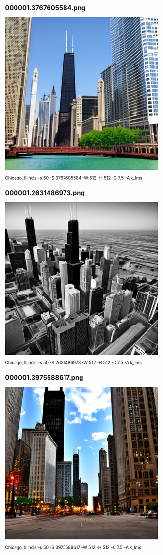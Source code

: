 ## 000001.3767605584.png
![](000001.3767605584.png)

Chicago, Illinois -s 50 -S 3767605584 -W 512 -H 512 -C 7.5 -A k_lms
## 000001.2631486973.png
![](000001.2631486973.png)

Chicago, Illinois -s 50 -S 2631486973 -W 512 -H 512 -C 7.5 -A k_lms
## 000001.3975588617.png
![](000001.3975588617.png)

Chicago, Illinois -s 50 -S 3975588617 -W 512 -H 512 -C 7.5 -A k_lms
